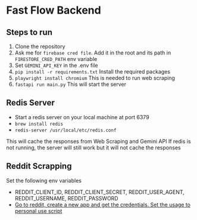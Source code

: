 # Fast Flow Backend

## Steps to run

1. Clone the repository
2. Ask me for `firebase cred file`. Add it in the root and its path in `FIRESTORE_CRED_PATH` env variable
3. Set `GEMINI_API_KEY` in the .env file
4. `pip install -r requirements.txt` Install the required packages
5. `playwright install chromium`  This is needed to run web scraping
6. `fastapi run main.py`  This will start the server


## Redis Server

- Start a redis server on your local machine at port 6379
- `brew install redis`
- `redis-server /usr/local/etc/redis.conf`

This will cache the responses from Web Scraping and Gemini API
If redis is not running, the server will still work but it will not cache the responses


## Reddit Scrapping

Set the following env variables
- REDDIT_CLIENT_ID, REDDIT_CLIENT_SECRET, REDDIT_USER_AGENT, REDDIT_USERNAME, REDDIT_PASSWORD
- [Go to reddit, create a new app and get the credentials. Set the usage to personal use script](https://www.reddit.com/prefs/apps)